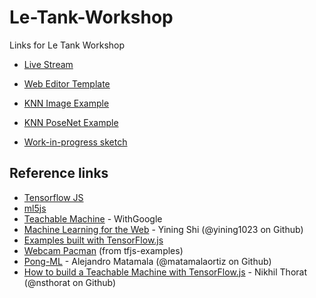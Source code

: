 # Le-Tank-Workshop

Links for Le Tank Workshop

* [Live Stream](https://youtu.be/yEYgXP04GpI)
* [Web Editor Template](https://editor.p5js.org/codingtrain/sketches/B1ZSZP1M4)
* [KNN Image Example](https://editor.p5js.org/ml5/sketches/Hkgk85CbE)
* [KNN PoseNet Example](https://editor.p5js.org/ml5/sketches/HkmmE7kM4)

* [Work-in-progress sketch](https://editor.p5js.org/codingtrain/sketches/S1XJP_Jf4)

## Reference links

* [Tensorflow JS](https://js.tensorflow.org/)
* [ml5js](https://ml5js.org/)
* [Teachable Machine](https://teachablemachine.withgoogle.com/) - WithGoogle
* [Machine Learning for the Web](https://github.com/yining1023/machine-learning-for-the-web) - Yining Shi (@yining1023 on Github)
* [Examples built with TensorFlow.js](https://github.com/tensorflow/tfjs-examples)
* [Webcam Pacman](https://storage.googleapis.com/tfjs-examples/webcam-transfer-learning/dist/index.html) (from tfjs-examples)
* [Pong-ML](https://github.com/matamalaortiz/Pong-ML) - Alejandro Matamala (@matamalaortiz on Github)
* [How to build a Teachable Machine with TensorFlow.js](https://beta.observablehq.com/@nsthorat/how-to-build-a-teachable-machine-with-tensorflow-js) - Nikhil Thorat (@nsthorat on Github)